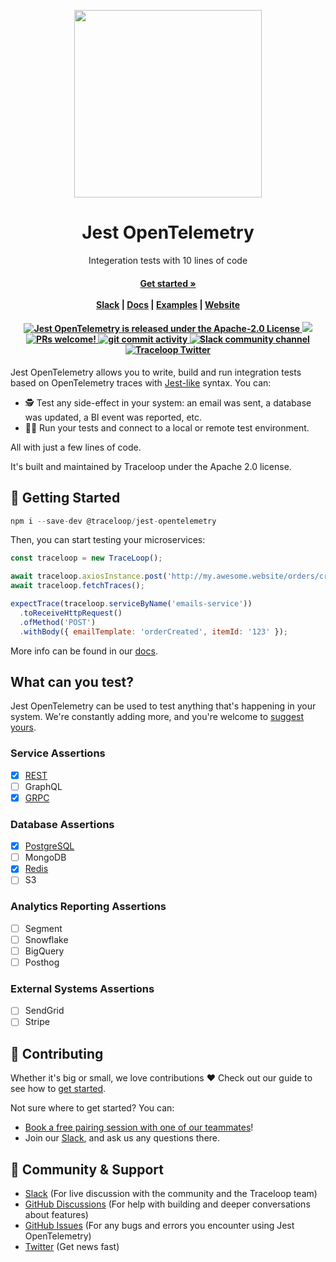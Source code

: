 <p align="center">
<a href="https://www.traceloop.com/">
<img width="300" src="https://raw.githubusercontent.com/traceloop/jest-opentelemetry/main/img/logo.png">
</a>
</p>
<h1 align="center">Jest OpenTelemetry</h1>
<p align="center">
  <p align="center">Integeration tests with 10 lines of code</p>
</p>
<h4 align="center">
    <a href="https://traceloop.com/docs/jest-otel/getting-started"><strong>Get started »</strong></a>
    <br />
    <br />
  <a href="https://join.slack.com/t/traceloopcommunity/shared_invite/zt-1plpfpm6r-zOHKI028VkpcWdobX65C~g">Slack</a> |
  <a href="https://traceloop.com/docs/jest-otel/introduction">Docs</a> |
  <a href="https://traceloop.com/docs/jest-otel/syntax/overview">Examples</a> |
  <a href="https://www.traceloop.com">Website</a>
</h4>

<h4 align="center">
   <a href="https://github.com/traceloop/jest-opentelemetry/blob/main/LICENSE">
    <img src="https://img.shields.io/badge/license-Apache 2.0-blue.svg" alt="Jest OpenTelemetry is released under the Apache-2.0 License">
  </a>
  <a href="https://www.ycombinator.com/companies/traceloop"><img src="https://img.shields.io/website?color=%23f26522&down_message=Y%20Combinator&label=Backed&logo=ycombinator&style=flat-square&up_message=Y%20Combinator&url=https%3A%2F%2Fwww.ycombinator.com"></a>
  <a href="https://github.com/traceloop/jest-opentelemetry/blob/main/CONTRIBUTING.md">
    <img src="https://img.shields.io/badge/PRs-Welcome-brightgreen" alt="PRs welcome!" />
  </a>
  <a href="https://github.com/traceloop/jest-opentelemetry/issues">
    <img src="https://img.shields.io/github/commit-activity/m/traceloop/jest-opentelemetry" alt="git commit activity" />
  </a>
  <a href="/">
    <img src="https://img.shields.io/badge/chat-on%20Slack-blueviolet" alt="Slack community channel" />
  </a>
  <a href="https://twitter.com/traceloopdev">
    <img src="https://img.shields.io/badge/follow-%40traceloopdev-1DA1F2?logo=twitter&style=social" alt="Traceloop Twitter" />
  </a>
</h4>

Jest OpenTelemetry allows you to write, build and run integration tests based on OpenTelemetry traces with [Jest-like](https://jestjs.io/) syntax. You can:

- 🕵️ Test any side-effect in your system: an email was sent, a database was updated, a BI event was reported, etc.
- 👩‍💻 Run your tests and connect to a local or remote test environment.

All with just a few lines of code.

It's built and maintained by Traceloop under the Apache 2.0 license.

## 🚀 Getting Started

```js
npm i --save-dev @traceloop/jest-opentelemetry
```

Then, you can start testing your microservices:

```js
const traceloop = new TraceLoop();

await traceloop.axiosInstance.post('http://my.awesome.website/orders/create');
await traceloop.fetchTraces();

expectTrace(traceloop.serviceByName('emails-service'))
  .toReceiveHttpRequest()
  .ofMethod('POST')
  .withBody({ emailTemplate: 'orderCreated', itemId: '123' });
```

More info can be found in our [docs](https://traceloop.com/docs/jest-otel/getting-started).

## What can you test?

Jest OpenTelemetry can be used to test anything that's happening in your system.
We're constantly adding more, and you're welcome to [suggest yours](https://github.com/traceloop/jest-opentelemetry/issues).

### Service Assertions

- [x] [REST](http://traceloop.com/docs/jest-otel/syntax/services-rest)
- [ ] GraphQL
- [x] [GRPC](http://traceloop.com/docs/jest-otel/syntax/services-grpc)

### Database Assertions

- [x] [PostgreSQL](http://traceloop.com/docs/jest-otel/syntax/db-pg)
- [ ] MongoDB
- [x] [Redis](http://traceloop.com/docs/jest-otel/syntax/db-redis)
- [ ] S3

### Analytics Reporting Assertions

- [ ] Segment
- [ ] Snowflake
- [ ] BigQuery
- [ ] Posthog

### External Systems Assertions

- [ ] SendGrid
- [ ] Stripe

## 🌱 Contributing

Whether it's big or small, we love contributions ❤️ Check out our guide to see how to [get started](https://docs.traceloop.dev/contributing/overview).

Not sure where to get started? You can:

- [Book a free pairing session with one of our teammates](mailto:nir@traceloop.com?subject=Pairing%20session&body=I'd%20like%20to%20do%20a%20pairing%20session!)!
- Join our <a href="https://join.slack.com/t/traceloopcommunity/shared_invite/zt-1plpfpm6r-zOHKI028VkpcWdobX65C~g">Slack</a>, and ask us any questions there.

## 💚 Community & Support

- [Slack](https://join.slack.com/t/traceloopcommunity/shared_invite/zt-1plpfpm6r-zOHKI028VkpcWdobX65C~g) (For live discussion with the community and the Traceloop team)
- [GitHub Discussions](https://github.com/traceloop/jest-opentelemetry/discussions) (For help with building and deeper conversations about features)
- [GitHub Issues](https://github.com/traceloop/jest-opentelemetry/issues) (For any bugs and errors you encounter using Jest OpenTelemetry)
- [Twitter](https://twitter.com/traceloopdev) (Get news fast)

